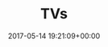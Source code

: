 ---
title:		"TVs"
type:		"photos"
mediatype:		"upload"
location:		"Berlin, Germany"
description:		"A piece presented at the Urban Spree Art Gallery."
date:		"2017-05-14 19:21:09+00:00"
album:		"experimental"
filename:		"tvs.md"
series:		"art"
cl_public_id:		"experimental/tvs"
cl_version:		1520277730
format:		"tiff"
bytes:		2404776
width:		1920
height:		1281
colours:
- "#E8E8E8"
- "#282828"
- "#7C7C7C"
exposure_mode:		"Auto"
program:		"Aperture-priority AE"
aperture:		"3.2"
focal_length:		"16.0 mm"
iso:		"640"
shutter_speed:		"1/50"
metering:		"Multi-segment"
flash:		"Off, Did not fire"
white_balance:		"Custom"
colour_temp:		"3150"
has_crop:		"false"
orientation:		"Horizontal (normal)"
camera_model:		"NIKON D800"
lens_info:		"16mm f/2.8"
artist: "Matt Finucane"
x_resolution:		"300"
y_resolution:		"300"
---